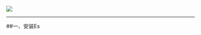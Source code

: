 ![](https://static-www.elastic.co/v3/assets/bltefdd0b53724fa2ce/blt280217a63b82a734/5bbdaacf63ed239936a7dd56/elastic-logo.svg)
- - -
##一、安装Es